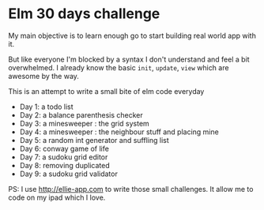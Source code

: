 # Elm 30 days challenge

My main objective is to learn enough go to start building real world app with it. 

But like everyone I'm blocked by a syntax I don't understand and feel a bit overwhelmed. I already know the basic `init`, `update`, `view` which are awesome by the way.

This is an attempt to write a small bite of elm code everyday

 - Day 1: a todo list
 - Day 2: a balance parenthesis checker
 - Day 3: a minesweeper : the grid system
 - Day 4: a minesweeper : the neighbour stuff and placing mine
 - Day 5: a random int generator and suffling list
 - Day 6: conway game of life 
 - Day 7: a sudoku grid editor
 - Day 8: removing duplicated
 - Day 9: a sudoku grid validator
 
 PS: I use http://ellie-app.com to write those small challenges. It allow me to code on my ipad which I love.
